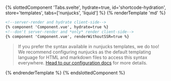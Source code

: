 {% slottedComponent 'Tabs.svelte', hydrate=true, id='shortcode-hydration', store='templates', tabs=['nunjucks', 'liquid'] %}
{% renderTemplate 'md' %}
<section>

```html
<!--server-render and hydrate client-side-->
{% component 'Component.vue', hydrate=true %}
<!--don't server-render and *only* render client-side-->
{% component 'Component.vue', renderWithoutSSR=true %}
```

> If you prefer the syntax available in nunjucks templates, we do too! We recommend configuring nunjucks as the default templating language for HTML and markdown files to access this syntax everywhere. [Head to our configuration docs](/docs/config/#11ty's-.eleventy.js) for more details.

</section>
<section hidden>

```html
<!--server-render and hydrate client-side-->
{% component 'Component.vue' 'hydrate' true %}
<!--don't server-render and *only* render client-side-->
{% component 'Component.vue' 'renderWithoutSSR' true %}
```

> Liquid doesn't handle inline objects very well. So, we recommend passing each key-value pair as separate arguments as shown above. Each pair (ex. `'hydrate' true`) will be joined on our end (ex. `hydrate=true`).

</section>
{% endrenderTemplate %}
{% endslottedComponent %}